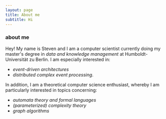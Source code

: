 ```yaml
---
layout: page
title: About me
subtitle: Hi
---
```


### about me
Hey! My name is Steven and I am a computer scientist currently doing my master's degree in <i>data and knowledge management</i> at Humboldt-Universität zu Berlin. 
I am especially interested in:
- <i>event-driven architectures</i>  
- <i>distributed complex event processing</i>.

In addition, I am a theoretical computer science enthusiast, whereby I am particularly interested in topics concerning: 
- <i>automata theory and formal languages</i>
- <i>(parameterized) complexity theory</i>
- <i>graph algorithms</i>




